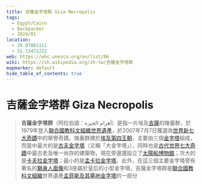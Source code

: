 ```yaml
---
title: 吉薩金字塔群 Giza Necropolis
tags:
  - Egypt/Cairo
  - Backpacker
  - 2024/01
location:
  - 29.97861111
  - 31.13472222
web: https://whc.unesco.org/en/list/86
wiki: https://zh.wikipedia.org/zh-tw/吉薩金字塔群
mapmarker: default
hide_table_of_contents: true
---
```

吉薩金字塔群 Giza Necropolis
==========

>**吉薩金字塔群**（阿拉伯語：أهرام الجيزة‎）是指一片埃及[吉薩](https://zh.wikipedia.org/wiki/%E5%90%89%E8%96%A9 "吉薩")的陵墓群，於1979年登入[聯合國教科文組織](https://zh.wikipedia.org/wiki/%E8%81%AF%E5%90%88%E5%9C%8B%E6%95%99%E7%A7%91%E6%96%87%E7%B5%84%E7%B9%94 "聯合國教科文組織")[世界遺產](https://zh.wikipedia.org/wiki/%E4%B8%96%E7%95%8C%E9%81%BA%E7%94%A2 "世界遺產")，於2007年7月7日獲選為[世界新七大奇蹟](https://zh.wikipedia.org/wiki/%E4%B8%96%E7%95%8C%E6%96%B0%E4%B8%83%E5%A4%A7%E5%A5%87%E8%B9%9F "世界新七大奇蹟")中的榮譽奇蹟。陵墓群建於[埃及第四王朝](https://zh.wikipedia.org/wiki/%E5%9F%83%E5%8F%8A%E7%AC%AC%E5%9B%9B%E7%8E%8B%E6%9C%9D "埃及第四王朝")，主要由三個[金字塔](https://zh.wikipedia.org/wiki/%E5%9F%83%E5%8F%8A%E9%87%91%E5%AD%97%E5%A1%94 "埃及金字塔")組成，而當中最大的是[古夫金字塔](https://zh.wikipedia.org/wiki/%E8%83%A1%E5%A4%AB%E9%87%91%E5%AD%97%E5%A1%94 "古夫金字塔")（又稱「大金字塔」），同時也是[古代世界七大奇蹟](https://zh.wikipedia.org/wiki/%E5%8F%A4%E4%BB%A3%E4%B8%96%E7%95%8C%E4%B8%83%E5%A4%A7%E5%A5%87%E8%BF%B9 "古代世界七大奇蹟")中最古老及唯一尚存的建築物，現在旁邊還設立了[太陽船博物館](https://zh.wikipedia.org/wiki/%E5%A4%AA%E9%99%BD%E8%88%B9%E5%8D%9A%E7%89%A9%E9%A4%A8 "太陽船博物館")；次大的是[卡夫拉金字塔](https://zh.wikipedia.org/wiki/%E5%8D%A1%E5%A4%AB%E6%8B%89%E9%87%91%E5%AD%97%E5%A1%94 "卡夫拉金字塔")；最小的是[孟卡拉金字塔](https://zh.wikipedia.org/wiki/%E5%AD%9F%E5%8D%A1%E6%8B%89%E9%87%91%E5%AD%97%E5%A1%94 "孟卡拉金字塔")。此外，在這三個主要金字塔旁有著名的[獅身人面像](https://zh.wikipedia.org/wiki/%E7%8D%85%E8%BA%AB%E4%BA%BA%E9%9D%A2%E5%83%8F "獅身人面像")和3座屬於皇后的小型金字塔。吉薩金字塔群是[聯合國教科文組織](https://zh.wikipedia.org/wiki/%E8%81%94%E5%90%88%E5%9B%BD%E6%95%99%E7%A7%91%E6%96%87%E7%BB%84%E7%BB%87 "聯合國教科文組織")世界遺產[孟菲斯及其墓地金字塔](https://zh.wikipedia.org/wiki/%E5%AD%9F%E8%8F%B2%E6%96%AF%E5%8F%8A%E5%85%B6%E5%A2%93%E5%9C%B0%E9%87%91%E5%AD%97%E5%A1%94 "孟菲斯及其墓地金字塔")的一部分
